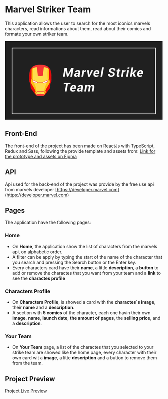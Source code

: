# Marvel Striker Team
This application allows the user to search for the most iconics marvels characters, read informations about them, read about their comics and formate your own striker team.

![Thumbnail GitHub](https://github.com/theusfeltrin/Marvel-Strike-Team/blob/5039830cd98bfcb3de691e3b5a7f9d0275fd130e/.github/images/marvel_strike_team_logo.png)

## Front-End

The front-end of the project has been made on ReactJs with TypeScript, Redux and Sass, following the provide template and assets from:
[Link for the prototype and assets on Figma](https://figma.com/file/b7EzpqbYSCIjj2OFHPGCqY/Live-On-Challenge-Frontend-React)

## API
  Api used for the back-end of the project was provide by the free use api from marvels developer
  [https://developer.marvel.com](https://developer.marvel.com)

## Pages

  The application have the following pages:

### Home

- On **Home**, the application show the list of characters from the marvels api, on alphabetic order.
- A filter can be apply by typing the start of the name of the character that you search and pressing the Search button or the Enter key.
- Every characters card have their **name**, a little **description**, a **button** to add or remove the charactes that you want from your team and a **link** to see the **charactes profile**

### Characters Profile

- On **Characters Profile**, is showed a card with the **charactes`s image**, their **name** and a **description**.
- A section with **5 comics** of the character, each one havin their own **image**, **name**, **launch date**, **the amount of pages**, the **selling price**, and a **description**.

### Your Team

- On **Your Team** page, a list of the charactes that you selected to your strike team are showed like the home page, every character with their own card wit a **image**, a litte **description** and a button to remove them from the team.

## Project Preview
 [Project Live Preview](https://marvelstriketeamtest.netlify.app)

